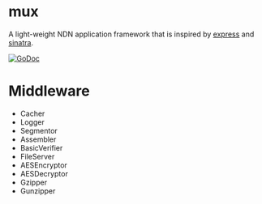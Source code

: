 # mux

A light-weight NDN application framework that is inspired by [express](https://github.com/visionmedia/express) and [sinatra](https://github.com/sinatra/sinatra).

[![GoDoc](https://godoc.org/github.com/go-ndn/mux?status.svg)](https://godoc.org/github.com/go-ndn/mux)

# Middleware

* Cacher
* Logger
* Segmentor
* Assembler
* BasicVerifier
* FileServer
* AESEncryptor
* AESDecryptor
* Gzipper
* Gunzipper
